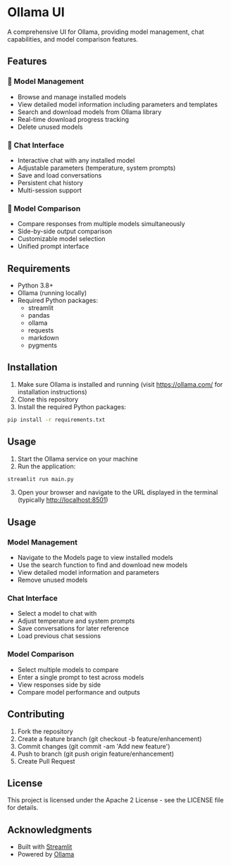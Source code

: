 # Ollama UI

A comprehensive UI for Ollama, providing model management, chat capabilities, and model comparison features.

## Features

### 🤖 Model Management

- Browse and manage installed models
- View detailed model information including parameters and templates
- Search and download models from Ollama library
- Real-time download progress tracking
- Delete unused models

### 💬 Chat Interface

- Interactive chat with any installed model
- Adjustable parameters (temperature, system prompts)
- Save and load conversations
- Persistent chat history
- Multi-session support

### 🔄 Model Comparison

- Compare responses from multiple models simultaneously
- Side-by-side output comparison
- Customizable model selection
- Unified prompt interface

## Requirements

- Python 3.8+
- Ollama (running locally)
- Required Python packages:
  - streamlit
  - pandas
  - ollama
  - requests
  - markdown
  - pygments

## Installation

1. Make sure Ollama is installed and running (visit <https://ollama.com/> for installation instructions)
2. Clone this repository
3. Install the required Python packages:

```bash
pip install -r requirements.txt
```

## Usage

1. Start the Ollama service on your machine
2. Run the application:

```bash
streamlit run main.py
```

3. Open your browser and navigate to the URL displayed in the terminal (typically <http://localhost:8501>)

## Usage

### Model Management

- Navigate to the Models page to view installed models
- Use the search function to find and download new models
- View detailed model information and parameters
- Remove unused models

### Chat Interface

- Select a model to chat with
- Adjust temperature and system prompts
- Save conversations for later reference
- Load previous chat sessions

### Model Comparison

- Select multiple models to compare
- Enter a single prompt to test across models
- View responses side by side
- Compare model performance and outputs

## Contributing

1. Fork the repository
1. Create a feature branch (git checkout -b feature/enhancement)
1. Commit changes (git commit -am 'Add new feature')
1. Push to branch (git push origin feature/enhancement)
1. Create Pull Request

## License

This project is licensed under the Apache 2 License - see the LICENSE file for details.

## Acknowledgments

- Built with [Streamlit](https://streamlit.io/)
- Powered by [Ollama](https://ollama.com/)
